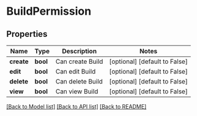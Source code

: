 # BuildPermission

## Properties
Name | Type | Description | Notes
------------ | ------------- | ------------- | -------------
**create** | **bool** | Can create Build | [optional] [default to False]
**edit** | **bool** | Can edit Build | [optional] [default to False]
**delete** | **bool** | Can delete Build | [optional] [default to False]
**view** | **bool** | Can view Build | [optional] [default to False]

[[Back to Model list]](../README.md#documentation-for-models) [[Back to API list]](../README.md#documentation-for-api-endpoints) [[Back to README]](../README.md)


